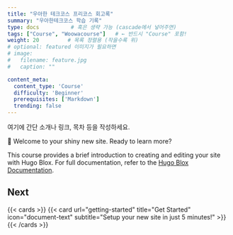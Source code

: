 ```yaml
---
title: "우아한 테크코스 프리코스 회고록"
summary: "우아한테크코스 학습 기록"
type: docs          # 혹은 생략 가능 (cascade에서 넣어주면)
tags: ["Course", "Woowacourse"]   # ← 반드시 "Course" 포함!
weight: 20         # 목록 정렬용 (작을수록 위)
# optional: featured 이미지가 필요하면
# image:
#   filename: feature.jpg
#   caption: ""

content_meta:
  content_type: 'Course'
  difficulty: 'Beginner'
  prerequisites: ['Markdown']
  trending: false
---
```

여기에 간단 소개나 링크, 목차 등을 작성하세요.


👋 Welcome to your shiny new site. Ready to learn more?

<!--more-->

This course provides a brief introduction to creating and editing your site with Hugo Blox. For full documentation, refer to the [Hugo Blox Documentation](https://docs.hugoblox.com/).

## Next

{{< cards >}}
  {{< card url="getting-started" title="Get Started" icon="document-text" subtitle="Setup your new site in just 5 minutes!" >}}
{{< /cards >}}